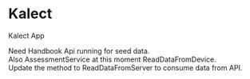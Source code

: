# Kalect
Kalect App <br/>

Need Handbook Api running for seed data. <br/>
Also AssessmentService at this moment ReadDataFromDevice.<br/>
Update the method to ReadDataFromServer to consume data from API.
